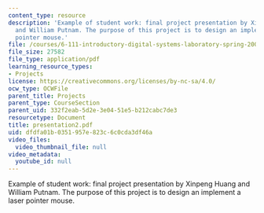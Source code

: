 ```yaml
---
content_type: resource
description: 'Example of student work: final project presentation by Xinpeng Huang
  and William Putnam. The purpose of this project is to design an implement a laser
  pointer mouse.'
file: /courses/6-111-introductory-digital-systems-laboratory-spring-2006/dfdfa01b0351957e823c6c0cda3df46a_presentation2.pdf
file_size: 27582
file_type: application/pdf
learning_resource_types:
- Projects
license: https://creativecommons.org/licenses/by-nc-sa/4.0/
ocw_type: OCWFile
parent_title: Projects
parent_type: CourseSection
parent_uid: 332f2eab-5d2e-3e04-51e5-b212cabc7de3
resourcetype: Document
title: presentation2.pdf
uid: dfdfa01b-0351-957e-823c-6c0cda3df46a
video_files:
  video_thumbnail_file: null
video_metadata:
  youtube_id: null
---
```

Example of student work: final project presentation by Xinpeng Huang and William Putnam. The purpose of this project is to design an implement a laser pointer mouse.
